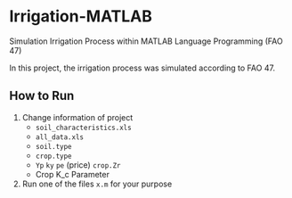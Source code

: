 # Irrigation-MATLAB
Simulation Irrigation Process within MATLAB Language Programming (FAO 47)

In this project, the irrigation process was simulated according to FAO 47.

## How to Run
1. Change information of project
   - `soil_characteristics.xls`
   - `all_data.xls`
   - `soil.type`
   - `crop.type`
   - `Yp` `ky` `pe` (price) `crop.Zr`
   - Crop K_c Parameter
3. Run one of the files `x.m` for your purpose
